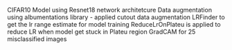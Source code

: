 CIFAR10 Model using Resnet18 network architetcure
Data augmentation using albumentations library - applied cutout data augmentation
LRFinder to get the lr range estimate for model training
ReduceLrOnPlateu is applied to reduce LR when model get stuck in Plateu region
GradCAM for 25 misclassified images
